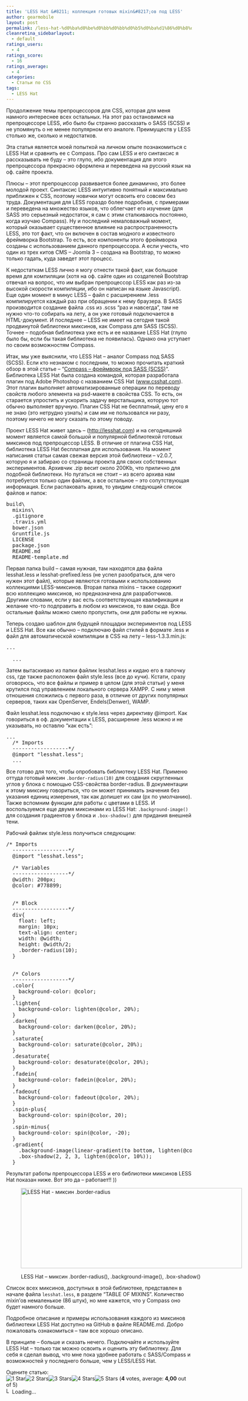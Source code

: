 ```yaml
---
title: 'LESS Hat &#8211; коллекция готовых mixin&#8217;ов под LESS'
author: gearmobile
layout: post
permalink: /less-hat-%d0%ba%d0%be%d0%bb%d0%bb%d0%b5%d0%ba%d1%86%d0%b8%d1%8f-%d0%b3%d0%be%d1%82%d0%be%d0%b2%d1%8b%d1%85-mixin%d0%be%d0%b2-%d0%bf%d0%be%d0%b4-less/
cleanretina_sidebarlayout:
  - default
ratings_users:
  - 4
ratings_score:
  - 16
ratings_average:
  - 4
categories:
  - Статьи по CSS
tags:
  - LESS Hat
---
```

Продолжение темы препроцессоров для CSS, которая для меня намного интереснее всех остальных. На этот раз остановимся на препроцессоре LESS, ибо было бы странно рассказать о SASS (SCSS) и не упомянуть о не менее популярном его аналоге. Преимуществ у LESS столько же, сколько и недостатков.

Эта статья является моей попыткой на личном опыте познакомиться с LESS Hat и сравнить ее с Compass. Про сам LESS и его синтаксис я рассказывать не буду &#8211; это глупо, ибо документация для этого препроцессора прекрасно оформлена и переведена на русский язык на оф. сайте проекта.

Плюсы &#8211; этот препроцессор развивается более динамично, это более молодой проект. Синтаксис LESS интуитивно понятный и максимально приближен к CSS, поэтому новички могут освоить его совсем без труда. Документация для LESS гораздо более подробная, с примерами и переведена на множество языков, что облегчает его изучение (для SASS это серьезный недостаток, я сам с этим сталкиваюсь постоянно, когда изучаю Compass). Ну и последний немаловажный момент, который оказывает существенное влияние на распространенность LESS, это тот факт, что он включен в состав модного и известного фреймворка Bootstrap. То есть, все компоненты этого фреймворка созданы с использованием данного препроцессора. А если учесть, что один из трех китов CMS &#8211; Joomla 3 &#8211; создана на Bootstrap, то можно только гадать, куда заведет этот процесс.

К недостаткам LESS лично я могу отнести такой факт, как большое время для компиляции (хотя на оф. сайте один из создателей Bootstrap отвечал на вопрос, что им выбран препроцессор LESS как раз из-за высокой скорости компиляции, ибо он написан на языке Javascript). Еще один момент в минус LESS &#8211; файл с расширением .less компилируется каждый раз при обращении к нему браузера. В SASS производится создание файла .css из .scss &#8220;раз и навсегда&#8221;, там не нужно что-то собирать на лету, а он уже готовый подключается в HTML-документ. И последнее &#8211; LESS не имеет на сегодня такой продвинутой библиотеки миксинов, как Compass для SASS (SCSS). Точнее &#8211; подобная библиотека уже есть и ее название LESS Hat (глупо было бы, если бы такая библиотека не появилась). Однако она уступает по своим возможностям Compass.

Итак, мы уже выяснили, что LESS Hat &#8211; аналог Compass под SASS (SCSS). Если кто незнаком с последним, то можно прочитать краткий обзор в этой статье &#8211; &#8220;[Compass &#8211; фреймворк под SASS (SCSS)][1]&#8220;. Библиотека LESS Hat была создана командой, которая разработала плагин под Adobe Photoshop с названием CSS Hat (www.csshat.com). Этот плагин выполняет автоматизированные операции по переводу свойств любого элемента на psd-макете в свойства CSS. То есть, он старается упростить и ускорить задачу верстальщика, которую тот обычно выполняет вручную. Плагин CSS Hat не бесплатный, цену его я не знаю (это нетрудно узнать) и сам им не пользовался ни разу, поэтому ничего не могу сказать по этому поводу.

Проект LESS Hat живет здесь &#8211; (http://lesshat.com) и на сегодняшний момент является самой большой и популярной библиотекой готовых миксинов под препроцессор LESS. В отличие от плагина CSS Hat, библиотека LESS Hat бесплатная для использования. На момент написания статьи самая свежая версия этой библиотеки &#8211; v2.0.7, которую я и забираю со страницы проекта для своих собственных экспериментов. Архивчик .zip весит около 200Kb, что прилично для подобной библиотеки. Но пугаться не стоит &#8211; из всего архива нам потребуется только один файлик, а все остальное &#8211; это сопутствующая информация. Если распаковать архив, то увидим следующий список файлов и папок:

<pre>build\
  mixins\
  .gitignore
  .travis.yml
  bower.json
  Gruntfile.js
  LICENSE
  package.json
  README.md
  README-template.md
</pre>

Первая папка build &#8211; самая нужная, там находятся два файла lesshat.less и lesshat-prefixed.less (не успел разобраться, для чего нужен этот файл), которые являются готовыми к использованию коллекциями LESS-миксинов. Вторая папка mixins &#8211; также содержит всю коллекцию миксинов, но предназначена для разработчиков. Другими словами, если у вас есть соответствующая квалификация и желание что-то подправить в любом из миксинов, то вам сюда. Все остальные файлы можно смело пропустить, они для работы не нужны.

Теперь создаю шаблон для будущей площадки экспериментов под LESS и LESS Hat. Все как обычно &#8211; подключаю файл стилей в формате .less и файл для автоматической компиляции в CSS на лету &#8211; less-1.3.3.min.js:

<pre>...
  
  ...
</pre>

Затем вытаскиваю из папки файлик lesshat.less и кидаю его в папочку css, где также расположен файл style.less (все до кучи). Кстати, сразу оговорюсь, что все файлы и пример в целом (для этой статьи) у меня крутился под управлением локального сервера XAMPP. С ним у меня отношения сложились с первого раза, в отличие от других популярных серверов, таких как OpenServer, Endels(Denwer), WAMP.

Файл lesshat.less подключаю к style.less через директиву @import. Как говориться в оф. документации к LESS, расширение .less можно и не указывать, но оставлю &#8220;как есть&#8221;:

<pre>...
  /* Imports
  ------------------*/
  @import "lesshat.less";
  ...
</pre>

Все готово для того, чтобы опробовать библиотеку LESS Hat. Применю оттуда готовый миксин `.border-radius(10)` для создания скругленных углов у блока с помощью CSS-свойства border-radius. В документации к этому миксину говориться, что он может принимать значения без указания единиц измерения, так как допишет их сам (px по умолчанию). Также вспомним функции для работы с цветами в LESS. И воспользуемся еще двумя миксинами из LESS Hat: `.background-image()` для создания градиентов у блока и `.box-shadow()` для придания внешней тени.

Рабочий файлик style.less получиться следующим:

<pre>/* Imports
  ------------------*/
  @import "lesshat.less";

  /* Variables
  ------------------*/
  @width: 200px;
  @color: #778899;


  /* Block
  ------------------*/
  div{
    float: left;
    margin: 10px;
    text-align: center;
    width: @width;
    height: @width/2;
    .border-radius(10);
  }


  /* Colors
  ------------------*/
  .color{
    background-color: @color;
  }
  .lighten{
    background-color: lighten(@color, 20%);
  }
  .darken{
    background-color: darken(@color, 20%);
  }
  .saturate{
    background-color: saturate(@color, 20%);
  }
  .desaturate{
    background-color: desaturate(@color, 20%);
  }
  .fadein{
    background-color: fadein(@color, 20%);
  }
  .fadeout{
    background-color: fadeout(@color, 20%);
  }
  .spin-plus{
    background-color: spin(@color, 20);
  }
  .spin-minus{
    background-color: spin(@color, -20);
  }
  .gradient{
    .background-image(linear-gradient(to bottom, lighten(@color, 20%) 0%, darken(@color, 20%) 100%));
    .box-shadow(2, 2, 3, lighten(@color, 10%));
  }
</pre>

Результат работы препроцессора LESS и его библиотеки миксинов LESS Hat показан ниже. Вот это да &#8211; работает!! ))<figure id="attachment_604" style="width: 600px;" class="wp-caption aligncenter">

[<img src="http://localhost:7788/third/wp-content/uploads/2013/11/LESSHat_border-radius-600x218.png" alt="LESS Hat - миксин .border-radius" width="600" height="218" class="size-medium wp-image-604" />][2]<figcaption class="wp-caption-text">LESS Hat &#8211; миксин .border-radius(), .background-image(), .box-shadow()</figcaption></figure> 

Список всех миксинов, доступных в этой библиотеке, представлен в начале файла `lesshat.less`, в разделе &#8220;TABLE OF MIXINS&#8221;. Количество mixin&#8217;ов немаленькое (86 штук), но мне кажется, что у Compass оно будет намного больше.

Подробное описание и примеры использования каждого из миксинов библиотеки LESS Hat доступно на GitHub в файле README.md. Добро пожаловать ознакомиться &#8211; там все хорошо описано.

В принципе &#8211; больше и сказать нечего. Подключайте и используйте LESS Hat &#8211; только так можно освоить и оценить эту библиотеку. Для себя я сделал вывод, что мне пока удобнее работать с SASS/Compass и возможностей у последнего больше, чем у LESS/LESS Hat.

Оцените статью:  
<span id="post-ratings-601" class="post-ratings" data-nonce="1b3fc7dc4b"><img id="rating_601_1" src="http://localhost:7788/third/wp-content/plugins/wp-postratings/images/stars_crystal/rating_on.gif" alt="1 Star" title="1 Star" onmouseover="current_rating(601, 1, '1 Star');" onmouseout="ratings_off(4, 0, 0);" onclick="rate_post();" onkeypress="rate_post();" style="cursor: pointer; border: 0px;" /><img id="rating_601_2" src="http://localhost:7788/third/wp-content/plugins/wp-postratings/images/stars_crystal/rating_on.gif" alt="2 Stars" title="2 Stars" onmouseover="current_rating(601, 2, '2 Stars');" onmouseout="ratings_off(4, 0, 0);" onclick="rate_post();" onkeypress="rate_post();" style="cursor: pointer; border: 0px;" /><img id="rating_601_3" src="http://localhost:7788/third/wp-content/plugins/wp-postratings/images/stars_crystal/rating_on.gif" alt="3 Stars" title="3 Stars" onmouseover="current_rating(601, 3, '3 Stars');" onmouseout="ratings_off(4, 0, 0);" onclick="rate_post();" onkeypress="rate_post();" style="cursor: pointer; border: 0px;" /><img id="rating_601_4" src="http://localhost:7788/third/wp-content/plugins/wp-postratings/images/stars_crystal/rating_on.gif" alt="4 Stars" title="4 Stars" onmouseover="current_rating(601, 4, '4 Stars');" onmouseout="ratings_off(4, 0, 0);" onclick="rate_post();" onkeypress="rate_post();" style="cursor: pointer; border: 0px;" /><img id="rating_601_5" src="http://localhost:7788/third/wp-content/plugins/wp-postratings/images/stars_crystal/rating_off.gif" alt="5 Stars" title="5 Stars" onmouseover="current_rating(601, 5, '5 Stars');" onmouseout="ratings_off(4, 0, 0);" onclick="rate_post();" onkeypress="rate_post();" style="cursor: pointer; border: 0px;" /> (<strong>4</strong> votes, average: <strong>4,00</strong> out of 5)<br /><span class="post-ratings-text" id="ratings_601_text"></span></span><span id="post-ratings-601-loading" class="post-ratings-loading"> <img src="http://localhost:7788/third/wp-content/plugins/wp-postratings/images/loading.gif" width="16" height="16" alt="Loading..." title="Loading..." class="post-ratings-image" />Loading...</span>

 [1]: http://localhost:7788/third/?p=131 "Compass - фреймворк под SASS (SCSS)"
 [2]: http://localhost:7788/third/wp-content/uploads/2013/11/LESSHat_border-radius.png